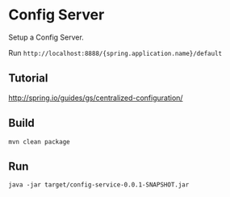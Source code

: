 # Config Server
Setup a Config Server.

Run `http://localhost:8888/{spring.application.name}/default`

## Tutorial
http://spring.io/guides/gs/centralized-configuration/

## Build
```mvn clean package```

## Run
```java -jar target/config-service-0.0.1-SNAPSHOT.jar```